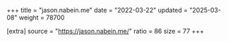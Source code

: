 +++
title = "jason.nabein.me"
date = "2022-03-22"
updated = "2025-03-08"
weight = 78700

[extra]
source = "https://jason.nabein.me/"
ratio = 86
size = 77
+++
